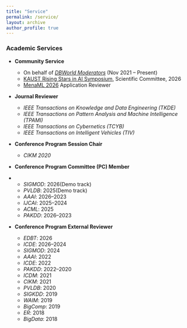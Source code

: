 ```yaml
---
title: "Service"
permalink: /service/
layout: archive
author_profile: true
---
```


### Academic Services

- **Community Service**
  - On behalf of [*DBWorld Moderators*](https://dbworld.sigmod.org/browse.html) (Nov 2021 – Present)
  - [KAUST Rising Stars in AI Symposium](https://kaust.edu.sa/events/rsais26/), Scientific Committee, 2026
  - [MenaML 2026](https://www.mena.ml) Application Reviewer

- **Journal Reviewer**
  - *IEEE Transactions on Knowledge and Data Engineering (TKDE)*
  - *IEEE Transactions on Pattern Analysis and Machine Intelligence (TPAMI)*
  - *IEEE Transactions on Cybernetics (TCYB)*
  - *IEEE Transactions on Intelligent Vehicles (TIV)*

- **Conference Program Session Chair**
  - *CIKM 2020*

- **Conference Program Committee (PC) Member**
- - *SIGMOD*: 2026(Demo track)
  - *PVLDB*: 2025(Demo track)  
  - *AAAI*: 2026–2023  
  - *IJCAI*: 2025–2024  
  - *ACML*: 2025  
  - *PAKDD*: 2026–2023

- **Conference Program External Reviewer**
  - *EDBT*: 2026  
  - *ICDE*: 2026–2024  
  - *SIGMOD*: 2024  
  - *AAAI*: 2022  
  - *ICDE*: 2022  
  - *PAKDD*: 2022–2020  
  - *ICDM*: 2021  
  - *CIKM*: 2021  
  - *PVLDB*: 2020  
  - *SIGKDD*: 2019  
  - *WAIM*: 2019  
  - *BigComp*: 2019  
  - *ER*: 2018  
  - *BigData*: 2018
